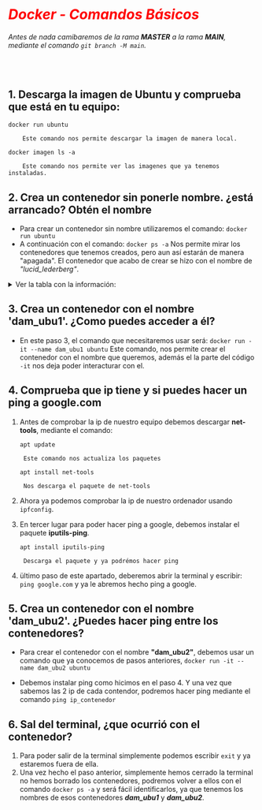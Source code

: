 # <font color="red"> ***Docker - Comandos Básicos***  </font>

###### Antes de nada camibaremos de la rama **MASTER** a la rama **MAIN**, mediante el comando `git branch -M main`.


<br>

## 1. Descarga la imagen de Ubuntu y comprueba que está en tu equipo:

`docker run ubuntu` 

        Este comando nos permite descargar la imagen de manera local.
`docker imagen ls -a`

        Este comando nos permite ver las imagenes que ya tenemos instaladas.


## 2. Crea un contenedor sin ponerle nombre. ¿está arrancado? Obtén el nombre

- Para crear un contenedor sin nombre utilizaremos el comando: `docker run ubuntu`
- A continuación con el comando: `docker ps -a` Nos permite mirar los contenedores que tenemos creados, pero aun así estarán de manera "apagada". El contenedor que acabo de crear se hizo con el nombre de *"lucid_lederberg"*.

<details><summary>Ver la tabla con la información:</summary>

|CONTAINER ID|IMAGE|COMMAND|CREATED|STATUS|PORTS|NAMES|
|------|------|------|------|------|------|------|
|8b4cb45a7762|ubuntu|"/bin/bash" |5 seconds ago|Exited (0) 4 minutes ago||lucid_lederberg|

</details>


## 3. Crea un contenedor con el nombre 'dam_ubu1'. ¿Como puedes acceder a él?
        
*   En este paso 3, el comando que necesitaremos usar será: `docker run -it --name dam_ubu1 ubuntu` Este comando, nos permite crear el contenedor con el nombre que queremos, además el la parte del código `-it` nos deja poder interacturar con el.

## 4. Comprueba que ip tiene y si puedes hacer un ping a google.com

1. Antes de comprobar la ip de nuestro equipo debemos descargar **net-tools**, mediante el comando:

    `apt update`
        
        Este comando nos actualiza los paquetes

    `apt install net-tools`

        Nos descarga el paquete de net-tools
2. Ahora ya podemos comprobar la ip de nuestro ordenador usando `ipfconfig`.
3. En tercer lugar para poder hacer ping a google, debemos instalar el paquete **iputils-ping**.

    `apt install iputils-ping`

        Descarga el paquete y ya podrémos hacer ping   


4. ültimo paso de este apartado, deberemos abrir la terminal y escribir: `ping google.com` y ya le abremos hecho ping a google.

## 5. Crea un contenedor con el nombre 'dam_ubu2'. ¿Puedes hacer ping entre los contenedores?

- Para crear el contenedor con el nombre **"dam_ubu2"**, debemos usar un comando que ya conocemos de pasos anteriores, `docker run -it --name dam_ubu2 ubuntu`

- Debemos instalar ping como hicimos en el paso 4. Y una vez que sabemos las 2 ip de cada contendor, podremos hacer ping mediante el comando `ping ip_contenedor`


## 6. Sal del terminal, ¿que ocurrió con el contenedor?

1. Para poder salir de la terminal simplemente podemos escribir `exit` y ya estaremos fuera de ella.
2. Una vez hecho el paso anterior, simplemente hemos cerrado la terminal no hemos borrado los contenedores, podremos volver a ellos con el comando `docker ps -a` y será fácil identificarlos, ya que tenemos los nombres de esos contenedores ***dam_ubu1*** y ***dam_ubu2***.

